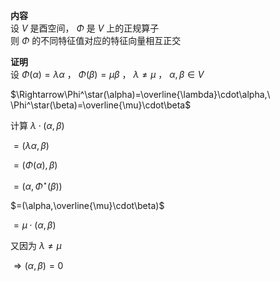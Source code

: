 **内容**  
设 $V$ 是酉空间， $\Phi$ 是 $V$ 上的正规算子  
则 $\Phi$ 的不同特征值对应的特征向量相互正交  
  
**证明**  
设 $\Phi(\alpha)=\lambda\alpha$ ， $\Phi(\beta)=\mu\beta$ ， $\lambda\neq\mu$ ， $\alpha,\beta\in V$  
  
 $\Rightarrow\Phi^\star(\alpha)=\overline{\lambda}\cdot\alpha,\ \Phi^\star(\beta)=\overline{\mu}\cdot\beta$  
  
计算  $\lambda\cdot(\alpha,\beta)$  
  
 $=(\lambda\alpha,\beta)$  
  
 $=(\Phi(\alpha),\beta)$  
  
 $=(\alpha,\Phi^\star(\beta))$  
  
 $=(\alpha,\overline{\mu}\cdot\beta)$  
  
 $=\mu\cdot(\alpha,\beta)$  
  
又因为 $\lambda\neq\mu$  
  
 $\Rightarrow(\alpha,\beta)=0$  
